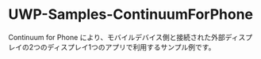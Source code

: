 # UWP-Samples-ContinuumForPhone
Continuum for Phone により、モバイルデバイス側と接続された外部ディスプレイの2つのディスプレイ1つのアプリで利用するサンプル例です。
